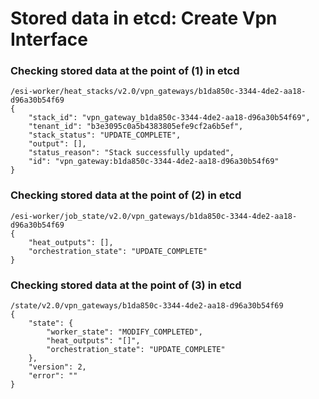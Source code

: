 # Stored data in etcd: Create Vpn Interface

### Checking stored data at the point of (1) in etcd

```
/esi-worker/heat_stacks/v2.0/vpn_gateways/b1da850c-3344-4de2-aa18-d96a30b54f69
{
    "stack_id": "vpn_gateway_b1da850c-3344-4de2-aa18-d96a30b54f69", 
    "tenant_id": "b3e3095c0a5b4383805efe9cf2a6b5ef", 
    "stack_status": "UPDATE_COMPLETE", 
    "output": [], 
    "status_reason": "Stack successfully updated", 
    "id": "vpn_gateway:b1da850c-3344-4de2-aa18-d96a30b54f69"
}
```

### Checking stored data at the point of (2) in etcd

```
/esi-worker/job_state/v2.0/vpn_gateways/b1da850c-3344-4de2-aa18-d96a30b54f69
{
    "heat_outputs": [], 
    "orchestration_state": "UPDATE_COMPLETE"
}
```

### Checking stored data at the point of (3) in etcd

```
/state/v2.0/vpn_gateways/b1da850c-3344-4de2-aa18-d96a30b54f69
{
    "state": {
        "worker_state": "MODIFY_COMPLETED", 
        "heat_outputs": "[]", 
        "orchestration_state": "UPDATE_COMPLETE"
    }, 
    "version": 2, 
    "error": ""
}
```
